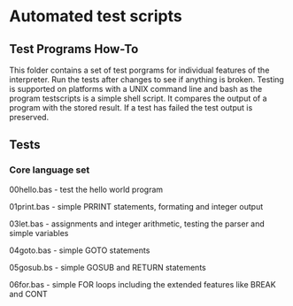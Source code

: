 # Automated test scripts

## Test Programs How-To 

This folder contains a set of test porgrams for individual features of the interpreter. Run the tests after changes to see if anything is broken. Testing is supported on platforms with a UNIX command line and bash as the program testscripts is a simple shell script. It compares the output of a program with the stored result. If a test has failed the test output is preserved. 

## Tests 

### Core language set

00hello.bas - test the hello world program

01print.bas - simple PRRINT statements, formating and integer output

03let.bas - assignments and integer arithmetic, testing the parser and simple variables

04goto.bas - simple GOTO statements

05gosub.bs - simple GOSUB and RETURN statements

06for.bas - simple FOR loops including the extended features like BREAK and CONT 
